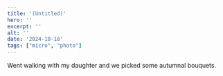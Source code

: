 ```yaml
---
title: '(Untitled)'
hero: ''
excerpt: ''
alt: ''
date: '2024-10-18'
tags: ["micro", "photo"]
---
```


Went walking with my daughter and we picked some autumnal bouquets.
